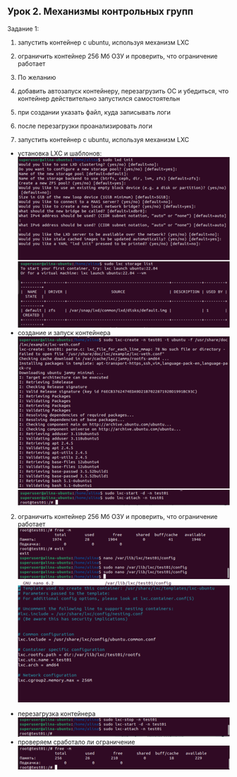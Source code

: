 ## Урок 2. Механизмы контрольных групп

Задание 1:
1) запустить контейнер с ubuntu, используя механизм LXC
2) ограничить контейнер 256 Мб ОЗУ и проверить, что ограничение работает
3) По желанию
4) добавить автозапуск контейнеру, перезагрузить ОС и убедиться, что контейнер действительно запустился самостоятельн
5) при создании указать файл, куда записывать логи
6) после перезагрузки проанализировать логи


1) запустить контейнер с ubuntu, используя механизм LXC
  - установка LXC и шаблонов:
  ![](images/1.png)
  ![](images/2.png)
  - создание и запуск контейнера
  ![](images/3.png)
  ![](images/4.png)
2) ограничить контейнер 256 Мб ОЗУ и проверить, что ограничение работает
   ![](images/5.png)
   ![](images/6.png)
  - перезагрузка контейнера
   ![](images/7.png)
  - проверяем сработало ли ограничение
   ![](images/8.png)


